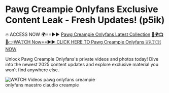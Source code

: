 # Pawg Creampie Onlyfans Exclusive Content Leak - Fresh Updates! (p5ik)

🔥 ACCESS NOW 🌍==►► <a href="https://tinyurl.com/3fjeunct" rel="nofollow">Pawg Creampie Onlyfans Latest Collection</a></h3>
[🔴🌍📺📱👉WA𝚃CH Now==►► CLICK HERE TO Pawg Creampie Onlyfans 𝚆𝙰𝚃𝙲𝙷 NOW](https://tinyurl.com/3fjeunct)

Unlock Pawg Creampie Onlyfans's private videos and photos today! Dive into the newest 2025 content updates and explore exclusive material you won’t find anywhere else.


<a href="https://tinyurl.com/3fjeunct" rel="nofollow" data-target="animated-image.originalLink"><img src="https://camo.githubusercontent.com/8a4f000d20f83aca3bf7ec5f350d767afa0574a8a352519fd8cfa583a6f93a33/68747470733a2f2f692e696d6775722e636f6d2f644a486b345a712e676966" alt="WATCH Videos" data-canonical-src="https://i.imgur.com/dJHk4Zq.gif" style="max-width: 100%; display: inline-block;" data-target="animated-image.originalImage"></a>
pawg onlyfans creampie<br>
onlyfans maestro claudio creampie